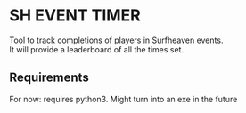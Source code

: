 # SH EVENT TIMER #

Tool to track completions of players in Surfheaven events.<br>
It will provide a leaderboard of all the times set.


## Requirements

For now: requires python3. Might turn into an exe in the future